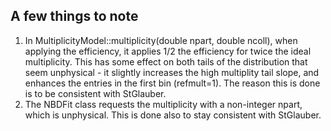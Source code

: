 ## A few things to note

1) In MultiplicityModel::multiplicity(double npart, double ncoll), when applying the efficiency, it applies 1/2 the efficiency for twice the ideal multiplicity. This has some effect on both tails of the distribution that seem unphysical - it slightly increases the high multiplity tail slope, and enhances the entries in the first bin (refmult=1). The reason this is done is to be consistent with StGlauber.
2) The NBDFit class requests the multiplicity with a non-integer npart, which is unphysical. This is done also to stay consistent with StGlauber.